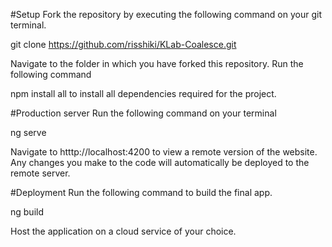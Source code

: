 #Setup
Fork the repository by executing the following command on your git terminal.

git clone https://github.com/risshiki/KLab-Coalesce.git

Navigate to the folder in which you have forked this repository. Run the following command

npm install all 
to install all dependencies required for the project. 

#Production server
Run the following command on your terminal

ng serve

Navigate to htttp://localhost:4200 to view a remote version of the website. Any changes you make to the code will automatically be deployed to the remote server.

#Deployment
Run the following command to build the final app.

ng build

Host the application on a cloud service of your choice.
